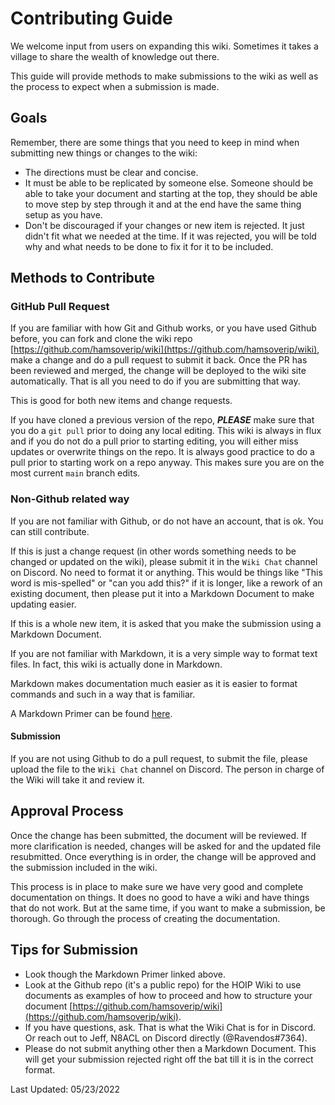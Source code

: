 # Contributing Guide

We welcome input from users on expanding this wiki. Sometimes it takes a village to share the wealth of knowledge out there.

This guide will provide methods to make submissions to the wiki as well as the process to expect when a submission is made.

## Goals

Remember, there are some things that you need to keep in mind when submitting new things or changes to the wiki:

* The directions must be clear and concise.
* It must be able to be replicated by someone else. Someone should be able to take your document and starting at the top, they should be able to move step by step through it and at the end have the same thing setup as you have. 
* Don't be discouraged if your changes or new item is rejected. It just didn't fit what we needed at the time. If it was rejected, you will be told why and what needs to be done to fix it for it to be included.

## Methods to Contribute

### GitHub Pull Request

If you are familiar with how Git and Github works, or you have used Github before, you can fork and clone the wiki repo [https://github.com/hamsoverip/wiki](https://github.com/hamsoverip/wiki), make a change and do a pull request to submit it back. Once the PR has been reviewed and merged, the change will be deployed to the wiki site automatically. That is all you need to do if you are submitting that way.

This is good for both new items and change requests.

If you have cloned a previous version of the repo, ***PLEASE*** make sure that you do a ```git pull``` prior to doing any local editing. This wiki is always in flux and if you do not do a pull prior to starting editing, you will either miss updates or overwrite things on the repo. It is always good practice to do a pull prior to starting work on a repo anyway. This makes sure you are on the most current ```main``` branch edits. 

### Non-Github related way

If you are not familiar with Github, or do not have an account, that is ok. You can still contribute. 

If this is just a change request (in other words something needs to be changed or updated on the wiki), please submit it in the ```Wiki Chat``` channel on Discord. No need to format it or anything. This would be things like "This word is mis-spelled" or "can you add this?" if it is longer, like a rework of an existing document, then please put it into a Markdown Document to make updating easier.

If this is a whole new item, it is asked that you make the submission using a Markdown Document. 

If you are not familiar with Markdown, it is a very simple way to format text files. In fact, this wiki is actually done in Markdown. 

Markdown makes documentation much easier as it is easier to format commands and such in a way that is familiar.

A Markdown Primer can be found [here](https://docs.github.com/en/get-started/writing-on-github/getting-started-with-writing-and-formatting-on-github/basic-writing-and-formatting-syntax).

#### Submission

If you are not using Github to do a pull request, to submit the file, please upload the file to the ```Wiki Chat``` channel on Discord. The person in charge of the Wiki will take it and review it.

## Approval Process

Once the change has been submitted, the document will be reviewed. If more clarification is needed, changes will be asked for and the updated file resubmitted. Once everything is in order, the change will be approved and the submission included in the wiki. 

This process is in place to make sure we have very good and complete documentation on things. It does no good to have a wiki and have things that do not work. But at the same time, if you want to make a submission, be thorough. Go through the process of creating the documentation. 

## Tips for Submission

* Look though the Markdown Primer linked above. 
* Look at the Github repo (it's a public repo) for the HOIP Wiki to use documents as examples of how to proceed and how to structure your document [https://github.com/hamsoverip/wiki](https://github.com/hamsoverip/wiki).
* If you have questions, ask. That is what the Wiki Chat is for in Discord. Or reach out to Jeff, N8ACL on Discord directly (@Ravendos#7364).
* Please do not submit anything other then a Markdown Document. This will get your submission rejected right off the bat till it is in the correct format.

Last Updated: 05/23/2022